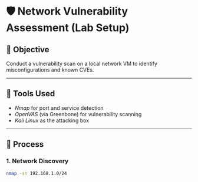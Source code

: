# 🛡️ Network Vulnerability Assessment (Lab Setup)

## 🎯 Objective

Conduct a vulnerability scan on a local network VM to identify misconfigurations and known CVEs.

---

## 🧰 Tools Used

- *Nmap* for port and service detection
- *OpenVAS* (via Greenbone) for vulnerability scanning
- *Kali Linux* as the attacking box

---

## 📌 Process

### 1. Network Discovery
```bash
nmap -sn 192.168.1.0/24
